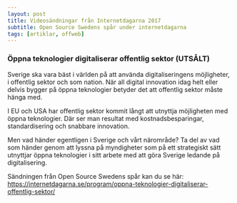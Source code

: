 ```yaml
---
layout: post
title: Videosändningar från Internetdagarna 2017
subtitle: Open Source Swedens spår under internetdagarna
tags: [artiklar, offweb]
---
```


### Öppna teknologier digitaliserar offentlig sektor (UTSÅLT)
Sverige ska vara bäst i världen på att använda digitaliseringens möjligheter, i offentlig sektor och som nation. När all digital innovation idag helt eller delvis bygger på öppna teknologier betyder det att offentlig sektor måste hänga med.

I EU och USA har offentlig sektor kommit långt att utnyttja möjligheten med öppna teknologier. Där ser man resultat med kostnadsbesparingar, standardisering och snabbare innovation.

 
Men vad händer egentligen i Sverige och vårt närområde? Ta del av vad som händer genom att lyssna på myndigheter som på ett strategiskt sätt utnyttjar öppna teknologier i sitt arbete med att göra Sverige ledande på digitalisering.
 
Sändningen från Open Source Swedens spår kan du se här: https://internetdagarna.se/program/oppna-teknologier-digitaliserar-offentlig-sektor/
